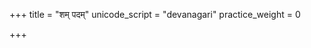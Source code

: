 +++
title = "शम् पदम्"
unicode_script = "devanagari"
practice_weight = 0

+++
<div class="js_include" url="/vedAH_sAma/paravastu-saama/devaH/indraH/sham-padam/"  newLevelForH1="1" includeTitle="false"> </div>